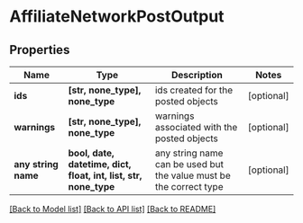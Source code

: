 # AffiliateNetworkPostOutput


## Properties
Name | Type | Description | Notes
------------ | ------------- | ------------- | -------------
**ids** | **[str, none_type], none_type** | ids created for the posted objects | [optional] 
**warnings** | **[str, none_type], none_type** | warnings associated with the posted objects | [optional] 
**any string name** | **bool, date, datetime, dict, float, int, list, str, none_type** | any string name can be used but the value must be the correct type | [optional]

[[Back to Model list]](../README.md#documentation-for-models) [[Back to API list]](../README.md#documentation-for-api-endpoints) [[Back to README]](../README.md)


